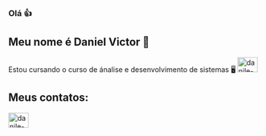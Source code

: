 ### Olá 👍
## Meu nome é Daniel Victor 👀
Estou cursando o curso de ánalise e desenvolvimento de sistemas 🖥️
<img aling="right" alt="danile-linkedin" height="30" width="40" src="https://media0.giphy.com/media/fwzWJPb0fgZ5Vhfi2o/giphy.gif?cid=ecf05e47igd36tjzrknoyvg4jioznzmp4gdhbmebt92ju48q&rid=giphy.gif&ct=g" style="max-width:100%;">

## Meus contatos:
<a href = "www.linkedin.com/in/daniel-victor-3a655220a" targer="_blank">
<img aling="center" alt="danile-linkedin" height="30" width="40" src="https://cdn.jsdelivr.net/gh/devicons/devicon/icons/linkedin/linkedin-original.svg" style="max-width:100%;">
